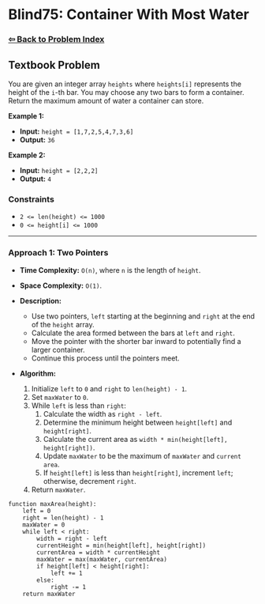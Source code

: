 # Blind75: Container With Most Water

### [⇦ Back to Problem Index](../../index.md)

## Textbook Problem

You are given an integer array `heights` where `heights[i]` represents the height of the `i`-th bar. You may choose any two bars to form a container. Return the maximum amount of water a container can store.

**Example 1:**

-   **Input:** `height = [1,7,2,5,4,7,3,6]`
-   **Output:** `36`

**Example 2:**

-   **Input:** `height = [2,2,2]`
-   **Output:** `4`

### Constraints

-   `2 <= len(height) <= 1000`
-   `0 <= height[i] <= 1000`

---

### Approach 1: Two Pointers

-   **Time Complexity:** `O(n)`, where `n` is the length of `height`.
-   **Space Complexity:** `O(1)`.
-   **Description:**

    -   Use two pointers, `left` starting at the beginning and `right` at the end of the `height` array.
    -   Calculate the area formed between the bars at `left` and `right`.
    -   Move the pointer with the shorter bar inward to potentially find a larger container.
    -   Continue this process until the pointers meet.

-   **Algorithm:**

    1. Initialize `left` to `0` and `right` to `len(height) - 1`.
    2. Set `maxWater` to `0`.
    3. While `left` is less than `right`:
        1. Calculate the width as `right - left`.
        2. Determine the minimum height between `height[left]` and `height[right]`.
        3. Calculate the current area as `width * min(height[left], height[right])`.
        4. Update `maxWater` to be the maximum of `maxWater` and `current area`.
        5. If `height[left]` is less than `height[right]`, increment `left`; otherwise, decrement `right`.
    4. Return `maxWater`.

```pseudo
function maxArea(height):
	left = 0
	right = len(height) - 1
	maxWater = 0
	while left < right:
		width = right - left
		currentHeight = min(height[left], height[right])
		currentArea = width * currentHeight
		maxWater = max(maxWater, currentArea)
		if height[left] < height[right]:
			left += 1
		else:
			right -= 1
	return maxWater
```

